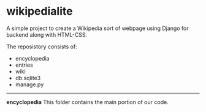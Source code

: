 # wikipedialite
A simple project to create a Wikipedia sort of webpage using Django for backend along with HTML-CSS.
<p>
The reposistory consists of:<br>
  <ul>
    <li>encyclopedia</li>
    <li>entries</li>
    <li>wiki</li>
    <li>db.sqlite3</li>
    <li>manage.py</li>
  </ul>
 <hr>
 <p>
<b>encyclopedia</b>
  This folder contains the main portion of our code.
